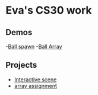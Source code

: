 # Eva's CS30 work

## Demos
-[Ball spawn](03-ball-object)
-[Ball Array](05-ball-array)


## Projects
- [Interactive scene](clicking-game)
- [array assignment](04-array-assignment)